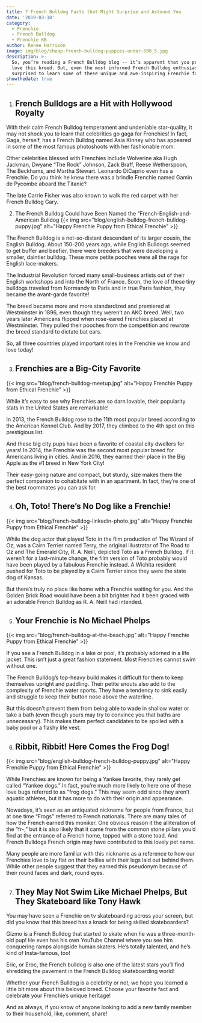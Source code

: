 ```yaml
---
title: 7 French Bulldog Facts that Might Surprise and Astound You
date: '2019-03-18'
category:
  - Frenchie
  - French Bulldog
  - Frenchie KB
author: Renee Harrison
image: img/blog/cheap-french-bulldog-puppies-under-500_5.jpg
description: >-
  So, you’re reading a French Bulldog blog -- it’s apparent that you probably
  love this breed. But, even the most informed French Bulldog enthusiasts may be
  surprised to learn some of these unique and awe-inspiring Frenchie facts.
showthedate: true
---
```

1. ## French Bulldogs are a Hit with Hollywood Royalty

With their calm French Bulldog temperament and undeniable star-quality, it may not shock you to learn that celebrities go gaga for Frenchies! In fact, Gaga, herself, has a French Bulldog named Asia Kinney who has appeared in some of the most famous photoshoots with her fashionable mom.

Other celebrities blessed with Frenchies include Wolverine aka Hugh Jackman, Dwyane “The Rock” Johnson, Zack Braff, Reese Wetherspoon, The Beckhams, and Martha Stewart. Leonardo DiCaprio even has a Frenchie. Do you think he knew there was a brindle Frenchie named Gamin de Pycombe aboard the Titanic? 

The late Carrie Fisher was also known to walk the red carpet with her French Bulldog Gary.

2. The French Bulldog Could have Been Named the “French-English-and-American Bulldog
   {{< img src="blog/english-bulldog-french-bulldog-puppy.jpg" alt="Happy Frenchie Puppy from Ethical Frenchie" >}}

The French Bulldog is a not-so-distant descendant of its larger cousin, the English Bulldog. About 150-200 years ago, while English Bulldogs seemed to get buffer and beefier, there were breeders that were developing a smaller, daintier bulldog. These more petite pooches were all the rage for English lace-makers.

The Industrial Revolution forced many small-business artists out of their English workshops and into the North of France. Soon, the love of these tiny bulldogs traveled from Normandy to Paris and in true Paris fashion, they became the avant-garde favorite! 

The breed became more and more standardized and premiered at Westminster in 1896, even though they weren’t an AKC breed. Well, two years later Americans flipped when rose-eared Frenchies placed at Westminster. They pulled their pooches from the competition and rewrote the breed standard to dictate bat ears.

So, all three countries played important roles in the Frenchie we know and love today!

3. ## Frenchies are a Big-City Favorite

{{< img src="blog/french-bulldog-meetup.jpg" alt="Happy Frenchie Puppy from Ethical Frenchie" >}}

While it’s easy to see why Frenchies are so darn lovable, their popularity stats in the United States are remarkable!

In 2013, the French Bulldog rose to the 11th most popular breed according to the American Kennel Club. And by 2017, they climbed to the 4th spot on this prestigious list.

And these big city pups have been a favorite of coastal city dwellers for years! In 2014, the Frenchie was the second most popular breed for Americans living in cities. And in 2016, they earned their place in the Big Apple as the #1 breed in New York City! 

Their easy-going nature and compact, but sturdy, size makes them the perfect companion to cohabitate with in an apartment. In fact, they’re one of the best roommates you can ask for. 

4. ## Oh, Toto! There’s No Dog like a Frenchie!

{{< img src="blog/french-bulldog-linkedin-photo.jpg" alt="Happy Frenchie Puppy from Ethical Frenchie" >}}

While the dog actor that played Toto in the film production of The Wizard of Oz, was a Cairn Terrier named Terry, the original illustrator of The Road to Oz and The Emerald City, R. A. Neill, depicted Toto as a French Bulldog. If it weren’t for a last-minute change, the film version of Toto probably would have been played by a fabulous Frenchie instead. A Wichita resident pushed for Toto to be played by a Cairn Terrier since they were the state dog of Kansas. 

But there’s truly no place like home with a Frenchie waiting for you. And the Golden Brick Road would have been a bit brighter had it been graced with an adorable French Bulldog as R. A. Neill had intended.

5. ## Your Frenchie is No Michael Phelps

{{< img src="blog/french-bulldog-at-the-beach.jpg" alt="Happy Frenchie Puppy from Ethical Frenchie" >}}

If you see a French Bulldog in a lake or pool, it’s probably adorned in a life jacket. This isn’t just a great fashion statement. Most Frenchies cannot swim without one. 

The French Bulldog’s top-heavy build makes it difficult for them to keep themselves upright and paddling. Their petite snouts also add to the complexity of Frenchie water sports. They have a tendency to sink easily and struggle to keep their button nose above the waterline.

But this doesn’t prevent them from being able to wade in shallow water or take a bath (even though yours may try to convince you that baths are unnecessary). This makes them perfect candidates to be spoiled with a baby pool or a flashy life vest. 

6. ## Ribbit, Ribbit! Here Comes the Frog Dog!

{{< img src="blog/english-bulldog-french-bulldog-puppy.jpg" alt="Happy Frenchie Puppy from Ethical Frenchie" >}}

While Frenchies are known for being a Yankee favorite, they rarely get called “Yankee dogs.” In fact, you’re much more likely to here one of these love bugs referred to as “frog dogs.” This may seem odd since they aren’t aquatic athletes, but it has more to do with their origin and appearance.

Nowadays, it’s seen as an antiquated nickname for people from France, but at one time “Frogs” referred to French nationals. There are many tales of how the French earned this moniker. One obvious reason it the alliteration of the “fr-,” but it is also likely that it came from the common stone pillars you’d find at the entrance of a French home, topped with a stone toad. And French Bulldogs French origin may have contributed to this lovely pet name.

Many people are more familiar with this nickname as a reference to how our Frenchies love to lay flat on their bellies with their legs laid out behind them. While other people suggest that they earned this pseudonym because of their round faces and dark, round eyes.

7. ## They May Not Swim Like Michael Phelps, But They Skateboard like Tony Hawk

You may have seen a Frenchie on tv skateboarding across your screen, but did you know that this breed has a knack for being skilled skateboarders?  

Gizmo is a French Bulldog that started to skate when he was a three-month-old pup! He even has his own YouTube Channel where you see him conquering ramps alongside human skaters. He’s totally talented, and he’s kind of Insta-famous, too!

Eric, or Eroc, the French bulldog is also one of the latest stars you’ll find shredding the pavement in the French Bulldog skateboarding world! 

Whether your French Bulldog is a celebrity or not, we hope you learned a little bit more about this beloved breed. Choose your favorite fact and celebrate your Frenchie’s unique heritage!  

And as always, if you know of anyone looking to add a new family member to their household, like, comment, share!
